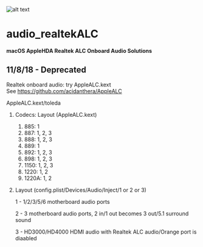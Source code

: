 ![alt text](https://github.com/toleda/audio_RealtekALC/blob/master/sound.jpeg)
# audio_realtekALC
**macOS AppleHDA Realtek ALC Onboard Audio Solutions**

## 11/8/18 - Deprecated

Realtek onboard audio: try AppleALC.kext  
See https://github.com/acidanthera/AppleALC

AppleALC.kext/toleda

1.  Codecs: Layout (AppleALC.kext)
    1.  885: 1
    4.  887: 1, 2, 3
    5.  888: 1, 2, 3
    6.  889: 1
    7.  892: 1, 2, 3
    8.  898: 1, 2, 3
    9.  1150: 1, 2, 3
    10. 1220: 1, 2
    11. 1220A: 1, 2

2.  Layout (config.plist/Devices/Audio/Inject/1 or 2 or 3)
    
    1 - 1/2/3/5/6 motherboard audio ports

    2 - 3 motherboard audio ports, 2 in/1 out becomes 3 out/5.1 surround sound

    3 - HD3000/HD4000 HDMI audio with Realtek ALC audio/Orange port is diaabled

